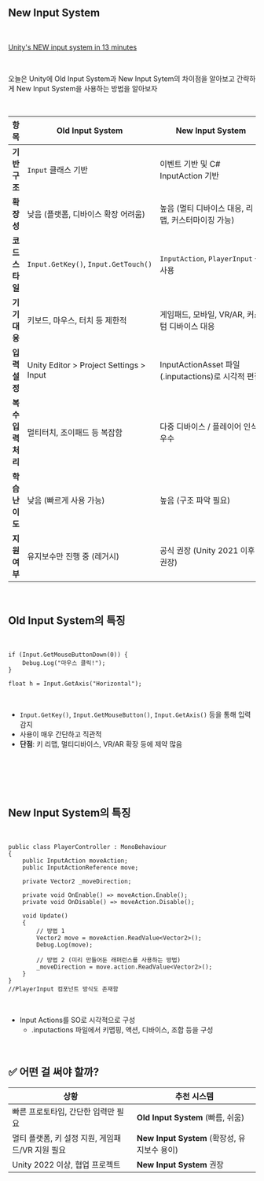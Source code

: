 ## New Input System

<br>

[Unity's NEW input system in 13 minutes](https://www.youtube.com/watch?v=ONlMEZs9Rgw)  

<br>

오늘은 Unity에 Old Input System과 New Input Sytem의 차이점을 알아보고 간략하게 New Input System을 사용하는 방법을 알아보자

<br>

| 항목  | Old Input System | New Input System |
| --- | --- | --- |
| **기반 구조** | `Input` 클래스 기반 | 이벤트 기반 및 C# InputAction 기반 |
| **확장성** | 낮음 (플랫폼, 디바이스 확장 어려움) | 높음 (멀티 디바이스 대응, 리맵, 커스터마이징 가능) |
| **코드 스타일** | `Input.GetKey()`, `Input.GetTouch()` | `InputAction`, `PlayerInput` 등 사용 |
| **기기 대응** | 키보드, 마우스, 터치 등 제한적 | 게임패드, 모바일, VR/AR, 커스텀 디바이스 대응 |
| **입력 설정** | Unity Editor > Project Settings > Input | InputActionAsset 파일(.inputactions)로 시각적 편집 |
| **복수 입력 처리** | 멀티터치, 조이패드 등 복잡함 | 다중 디바이스 / 플레이어 인식 우수 |
| **학습 난이도** | 낮음 (빠르게 사용 가능) | 높음 (구조 파악 필요) |
| **지원 여부** | 유지보수만 진행 중 (레거시) | 공식 권장 (Unity 2021 이후 권장) |

<br>

## **Old Input System의 특징**

<br>

```
if (Input.GetMouseButtonDown(0)) {
    Debug.Log("마우스 클릭!");
}

float h = Input.GetAxis("Horizontal");
```

<br>

- `Input.GetKey()`, `Input.GetMouseButton()`, `Input.GetAxis()` 등을 통해 입력 감지
- 사용이 매우 간단하고 직관적
- **단점**: 키 리맵, 멀티디바이스, VR/AR 확장 등에 제약 많음

<br>

## <br>

## **New Input System의 특징**

<br>

```
public class PlayerController : MonoBehaviour
{
    public InputAction moveAction;
    public InputActionReference move;

    private Vector2 _moveDirection;

    private void OnEnable() => moveAction.Enable();
    private void OnDisable() => moveAction.Disable();

    void Update()
    {
        // 방법 1
        Vector2 move = moveAction.ReadValue<Vector2>();
        Debug.Log(move);

        // 방법 2 (미리 만들어둔 래퍼런스를 사용하는 방법)
        _moveDirection = move.action.ReadValue<Vector2>();
    }
}
//PlayerInput 컴포넌트 방식도 존재함
```

<br>

- Input Actions를 SO로 시각적으로 구성
    - .inputactions 파일에서 키맵핑, 액션, 디바이스, 조합 등을 구성

<br>

## ✅ 어떤 걸 써야 할까?

| 상황  | 추천 시스템 |
| --- | --- |
| 빠른 프로토타입, 간단한 입력만 필요 | **Old Input System** (빠름, 쉬움) |
| 멀티 플랫폼, 키 설정 지원, 게임패드/VR 지원 필요 | **New Input System** (확장성, 유지보수 용이) |
| Unity 2022 이상, 협업 프로젝트 | **New Input System** 권장 |

<br>

<br>